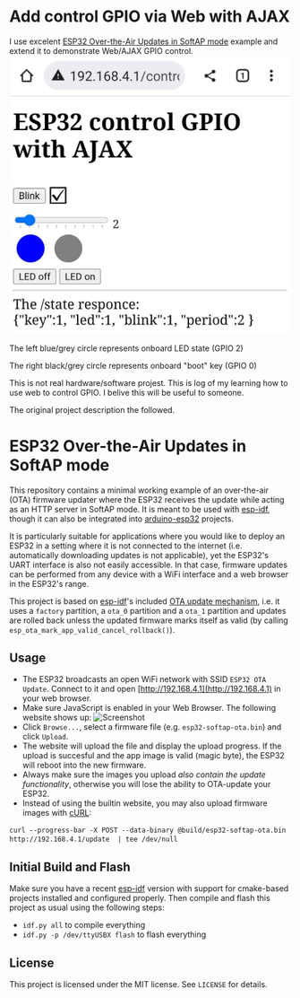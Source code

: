 # Add control GPIO via Web with AJAX

I use excelent [ESP32 Over-the-Air Updates in SoftAP mode](https://github.com/Jeija/esp32-softap-ota) example and extend it to demonstrate Web/AJAX GPIO control.
![Screenshot new](screenshot_new.png)

The left blue/grey circle represents onboard LED state (GPIO 2)

The right black/grey circle represents onboard "boot" key (GPIO 0)

This is not real hardware/software projest. This is log of my learning how to use web to control GPIO. I belive this will be useful to someone.

The original project description the followed.

# ESP32 Over-the-Air Updates in SoftAP mode
This repository contains a minimal working example of an over-the-air (OTA) firmware updater where the ESP32 receives the update while acting as an HTTP server in SoftAP mode.
It is meant to be used with [esp-idf](https://github.com/espressif/esp-idf), though it can also be integrated into [arduino-esp32](https://github.com/espressif/arduino-esp32) projects.

It is particularly suitable for applications where you would like to deploy an ESP32 in a setting where it is not connected to the internet (i.e. automatically downloading updates is not applicable), yet the ESP32's UART interface is also not easily accessible.
In that case, firmware updates can be performed from any device with a WiFi interface and a web browser in the ESP32's range.

This project is based on [esp-idf](https://github.com/espressif/esp-idf)'s included [OTA update mechanism](https://docs.espressif.com/projects/esp-idf/en/latest/esp32/api-reference/system/ota.html), i.e. it uses a `factory` partition, a `ota_0` partition and a `ota_1` partition and updates are rolled back unless the updated firmware marks itself as valid (by calling `esp_ota_mark_app_valid_cancel_rollback()`).

## Usage
* The ESP32 broadcasts an open WiFi network with SSID `ESP32 OTA Update`. Connect to it and open [http://192.168.4.1](http://192.168.4.1) in your web browser.
* Make sure JavaScript is enabled in your Web Browser. The following website shows up:
![Screenshot](screenshot.png)
* Click `Browse...`, select a firmware file (e.g. `esp32-softap-ota.bin`) and click `Upload`. 
* The website will upload the file and display the upload progress. If the upload is succesful and the app image is valid (magic byte), the ESP32 will reboot into the new firmware.
* Always make sure the images you upload *also contain the update functionality*, otherwise you will lose the ability to OTA-update your ESP32.
* Instead of using the builtin website, you may also upload firmware images with [cURL](https://curl.se/):
```
curl --progress-bar -X POST --data-binary @build/esp32-softap-ota.bin http://192.168.4.1/update  | tee /dev/null
```

## Initial Build and Flash
Make sure you have a recent [esp-idf](https://github.com/espressif/esp-idf) version with support for cmake-based projects installed and configured properly. Then compile and flash this project as usual using the following steps:

* `idf.py all` to compile everything
* `idf.py -p /dev/ttyUSBX flash` to flash everything

## License
This project is licensed under the MIT license. See `LICENSE` for details.
